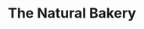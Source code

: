 ---
title: "The Natural Bakery"
url: /dublin/the-natural-bakery-baggot-street-lower/
shop: Bäckerei
---